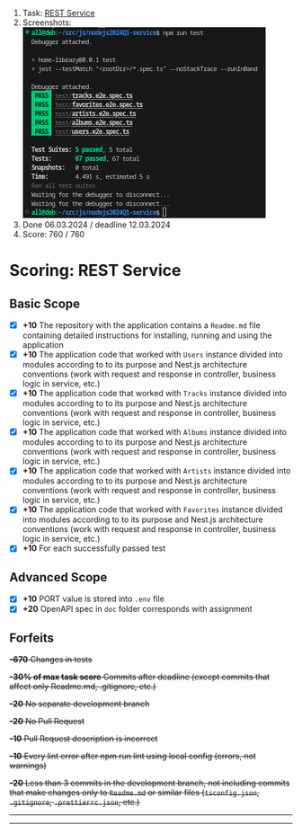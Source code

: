 1. Task: [REST Service](https://github.com/AlreadyBored/nodejs-assignments/blob/main/assignments/rest-service/assignment.md)
2. Screenshots:![tests](./doc/screenshots/1.png?raw=true "https://github.com/Val-d-emar/nodejs2024Q1-service/blob/dev/doc/screenshots/1.png?raw=true")
3. Done 06.03.2024 / deadline 12.03.2024
4. Score: 760 / 760

# Scoring: REST Service

## Basic Scope

- [X] **+10** The repository with the application contains a `Readme.md` file containing detailed instructions for installing, running and using the application
- [X] **+10** The application code that worked with `Users` instance divided into modules according to to its purpose and Nest.js architecture conventions (work with request and response in controller, business logic in service, etc.)
- [X] **+10** The application code that worked with `Tracks` instance divided into modules according to to its purpose and Nest.js architecture conventions (work with request and response in controller, business logic in service, etc.)
- [X] **+10** The application code that worked with `Albums` instance divided into modules according to to its purpose and Nest.js architecture conventions (work with request and response in controller, business logic in service, etc.)
- [X] **+10** The application code that worked with `Artists` instance divided into modules according to to its purpose and Nest.js architecture conventions (work with request and response in controller, business logic in service, etc.)
- [X] **+10** The application code that worked with `Favorites` instance divided into modules according to to its purpose and Nest.js architecture conventions (work with request and response in controller, business logic in service, etc.)
- [X] **+10** For each successfully passed test

## Advanced Scope

- [X] **+10** PORT value is stored into `.env` file
- [X] **+20** OpenAPI spec in `doc` folder corresponds with assignment

## Forfeits

 ~~**-670** Changes in tests~~

 ~~**-30% of max task score** Commits after deadline (except commits that affect only Readme.md, .gitignore, etc.)~~

 ~~**-20** No separate development branch~~

 ~~**-20** No Pull Request~~

 ~~**-10** Pull Request description is incorrect~~

 ~~**-10** Every lint error after npm run lint using local config (errors, not warnings)~~

 ~~**-20** Less than 3 commits in the development branch, not including commits that make changes only to `Readme.md` or similar files (`tsconfig.json`, `.gitignore`, `.prettierrc.json`, etc.)~~

---

---
